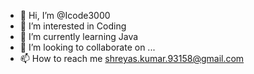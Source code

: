 - 👋 Hi, I’m @Icode3000
- 👀 I’m interested in Coding
- 🌱 I’m currently learning Java
- 💞️ I’m looking to collaborate on ...
- 📫 How to reach me shreyas.kumar.93158@gmail.com 

<!---
Icode3000/Icode3000 is a ✨ special ✨ repository because its `README.md` (this file) appears on your GitHub profile.
You can click the Preview link to take a look at your changes.
--->
